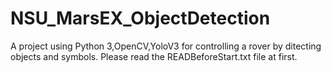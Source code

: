 # NSU_MarsEX_ObjectDetection
A project using Python 3,OpenCV,YoloV3 for controlling a rover by ditecting objects and symbols.
Please read the READBeforeStart.txt file at first.
